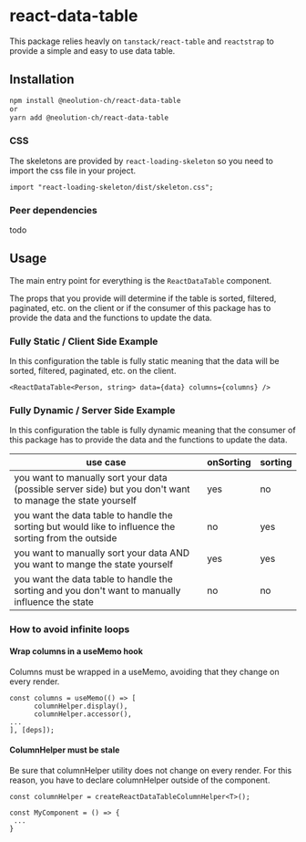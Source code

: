 # react-data-table

This package relies heavly on `tanstack/react-table` and `reactstrap` to provide a simple and easy to use data table.

## Installation

```bash
npm install @neolution-ch/react-data-table
or
yarn add @neolution-ch/react-data-table
```

### CSS

The skeletons are provided by `react-loading-skeleton` so you need to import the css file in your project.

```tsx
import "react-loading-skeleton/dist/skeleton.css";
```

### Peer dependencies

todo

## Usage

The main entry point for everything is the `ReactDataTable` component.

The props that you provide will determine if the table is sorted, filtered, paginated, etc. on the client or if the consumer of this package has to provide the data and the functions to update the data.

### Fully Static / Client Side Example

In this configuration the table is fully static meaning that the data will be sorted, filtered, paginated, etc. on the client.

```tsx
<ReactDataTable<Person, string> data={data} columns={columns} />
```

### Fully Dynamic / Server Side Example

In this configuration the table is fully dynamic meaning that the consumer of this package has to provide the data and the functions to update the data.

| use case                                                                                                   | onSorting | sorting |
| ---------------------------------------------------------------------------------------------------------- | --------- | ------- |
| you want to manually sort your data (possible server side) but you don't want to manage the state yourself | yes       | no      |
| you want the data table to handle the sorting but would like to influence the sorting from the outside     | no        | yes     |
| you want to manually sort your data AND you want to mange the state yourself                               | yes       | yes     |
| you want the data table to handle the sorting and you don't want to manually influence the state           | no        | no      |

### How to avoid infinite loops

#### Wrap columns in a useMemo hook

Columns must be wrapped in a useMemo, avoiding that they change on every render.

```tsx
const columns = useMemo(() => [
      columnHelper.display(),
      columnHelper.accessor(),
...
], [deps]);
```

#### ColumnHelper must be stale

Be sure that columnHelper utility does not change on every render. For this reason, you have to declare columnHelper outside of the component.

```tsx
const columnHelper = createReactDataTableColumnHelper<T>();

const MyComponent = () => {
 ...
}
```
